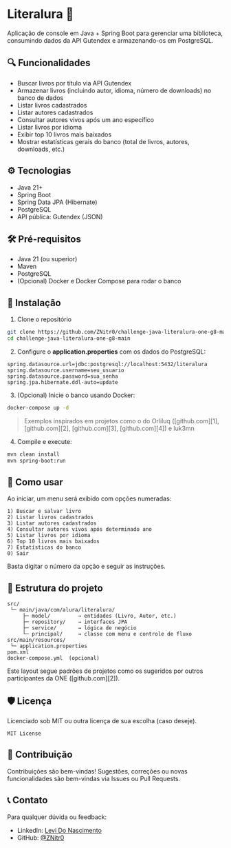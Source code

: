 # Literalura 🚀

Aplicação de console em Java + Spring Boot para gerenciar uma biblioteca, consumindo dados da API Gutendex e armazenando-os em PostgreSQL.

## 🔍 Funcionalidades

* Buscar livros por título via API Gutendex
* Armazenar livros (incluindo autor, idioma, número de downloads) no banco de dados
* Listar livros cadastrados
* Listar autores cadastrados
* Consultar autores vivos após um ano específico
* Listar livros por idioma
* Exibir top 10 livros mais baixados
* Mostrar estatísticas gerais do banco (total de livros, autores, downloads, etc.)

## ⚙️ Tecnologias

* Java 21+
* Spring Boot
* Spring Data JPA (Hibernate)
* PostgreSQL
* API pública: Gutendex (JSON)

## 🛠️ Pré-requisitos

* Java 21 (ou superior)
* Maven
* PostgreSQL
* (Opcional) Docker e Docker Compose para rodar o banco

## 🚀 Instalação

1. Clone o repositório

```bash
git clone https://github.com/ZNitr0/challenge-java-literalura-one-g8-main.git
cd challenge-java-literalura-one-g8-main
```

2. Configure o **application.properties** com os dados do PostgreSQL:

```properties
spring.datasource.url=jdbc:postgresql://localhost:5432/literalura
spring.datasource.username=seu_usuario
spring.datasource.password=sua_senha
spring.jpa.hibernate.ddl-auto=update
```

3. (Opcional) Inicie o banco usando Docker:

```bash
docker-compose up -d
```

> Exemplos inspirados em projetos como o do Orliluq ([github.com][1], [github.com][2], [github.com][3], [github.com][4]) e luk3mn&#x20;

4. Compile e execute:

```bash
mvn clean install
mvn spring-boot:run
```

## 🧭 Como usar

Ao iniciar, um menu será exibido com opções numeradas:

```
1) Buscar e salvar livro
2) Listar livros cadastrados
3) Listar autores cadastrados
4) Consultar autores vivos após determinado ano
5) Listar livros por idioma
6) Top 10 livros mais baixados
7) Estatísticas do banco
0) Sair
```

Basta digitar o número da opção e seguir as instruções.

## 🎯 Estrutura do projeto

```
src/
 └─ main/java/com/alura/literalura/
     ├─ model/         → entidades (Livro, Autor, etc.)
     ├─ repository/    → interfaces JPA
     ├─ service/       → lógica de negócio
     └─ principal/     → classe com menu e controle de fluxo
src/main/resources/
 └─ application.properties
pom.xml
docker-compose.yml  (opcional)
```

Este layout segue padrões de projetos como os sugeridos por outros participantes da ONE ([github.com][2]).

## 🛡️ Licença

Licenciado sob MIT ou outra licença de sua escolha (caso deseje).

```text
MIT License
```

## 🤝 Contribuição

Contribuições são bem-vindas! Sugestões, correções ou novas funcionalidades são bem-vindas via Issues ou Pull Requests.

## 📞 Contato

Para qualquer dúvida ou feedback:

* LinkedIn: [Levi Do Nascimento](www.linkedin.com/in/levi-nascimento-97b599260)
* GitHub: [@ZNitr0](https://github.com/ZNitr0)


